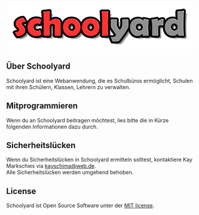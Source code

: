 <p align="center"><img src="https://github.com/kayschima/schoolyard/blob/main/public/images/schoolyard.png?raw=true" alt="Schoolyard"></p>

## Über Schoolyard

Schoolyard ist eine Webanwendung, die es Schulbüros ermöglicht, Schulen mit ihren Schülern, Klassen, Lehrern zu
verwalten.

## Mitprogrammieren

Wenn du an Schoolyard beitragen möchtest, lies bitte die in Kürze folgenden Informationen dazu durch.

## Sicherheitslücken

Wenn du Sicherheitslücken in Schoolyard ermitteln solltest, kontaktiere Kay Markschies
via [kayschima@web.de](mailto:kayschima@web.de).  
Alle Sicherheitslücken werden umgehend behoben.

## License

Schoolyard ist Open Source Software unter der [MIT license](https://opensource.org/licenses/MIT).
